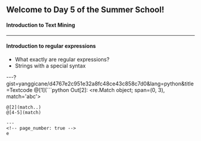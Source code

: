## Welcome to Day 5 of the Summer School!
#### Introduction to Text Mining
---

#### Introduction to regular expressions
- What exactly are regular expressions?
- Strings with a special syntax

---?gist=yanggicane/d4767e2c951e32a8fc48ce43c858c7d0&lang=python&title=Textcode
@[1](```python 
Out[2]: <re.Match object; span=(0, 3), match='abc'>
```)
@[2](match..)
@[4-5](match)

---
<!-- page_number: true -->
e
